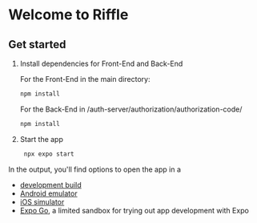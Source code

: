 # Welcome to Riffle

## Get started

1. Install dependencies for Front-End and Back-End

   For the Front-End in the main directory:
   ```bash
   npm install
   ```
   For the Back-End in /auth-server/authorization/authorization-code/
   ```bash
   npm install
   ```

2. Start the app

   ```bash
    npx expo start
   ```

In the output, you'll find options to open the app in a

- [development build](https://docs.expo.dev/develop/development-builds/introduction/)
- [Android emulator](https://docs.expo.dev/workflow/android-studio-emulator/)
- [iOS simulator](https://docs.expo.dev/workflow/ios-simulator/)
- [Expo Go](https://expo.dev/go), a limited sandbox for trying out app development with Expo
